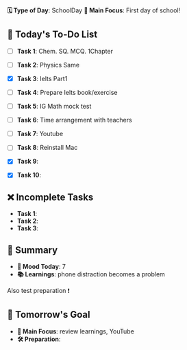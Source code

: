 **🗓️ Type of Day**: SchoolDay
**🎯 Main Focus**: First day of school!

## 📝 Today's To-Do List
- [ ] **Task 1**: Chem. SQ. MCQ. 1Chapter
- [ ] **Task 2**: Physics Same
- [x] **Task 3**: Ielts Part1
- [ ] **Task 4**: Prepare Ielts book/exercise
- [ ] **Task 5**: IG Math mock test
- [ ] **Task 6**: Time arrangement with teachers
- [ ] **Task 7**: Youtube
- [ ] **Task 8**: Reinstall Mac 
- [x] **Task 9**: 
- [x] **Task 10**: 


## ❌ Incomplete Tasks
- **Task 1**: 
- **Task 2**: 
- **Task 3**: 

## 🌟 Summary
- **🙂 Mood Today**: 7
- **📚 Learnings**: phone distraction becomes a problem 

Also test preparation ❗️

## 🎯 Tomorrow's Goal
- **🎯 Main Focus**: review learnings, YouTube
- **🛠️ Preparation**: 
